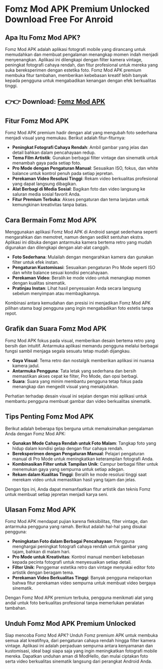 # Fomz Mod APK Premium Unlocked Download Free For Anroid

## Apa Itu Fomz Mod APK?

Fomz Mod APK adalah aplikasi fotografi mobile yang dirancang untuk memudahkan dan membuat pengalaman menangkap momen indah menjadi menyenangkan. Aplikasi ini dilengkapi dengan filter kamera vintage, peningkat fotografi cahaya rendah, dan fitur profesional untuk mereka yang suka bereksperimen dengan estetika foto. Fomz Mod APK premium membuka fitur tambahan, memberikan kebebasan kreatif lebih banyak kepada pengguna untuk mengabadikan kenangan dengan efek berkualitas tinggi.

## 👉👉 Download: [Fomz Mod APK](https://modhello.com/fomz/)

## Fitur Fomz Mod APK

Fomz Mod APK premium hadir dengan alat yang mengubah foto sederhana menjadi visual yang memukau. Berikut adalah fitur-fiturnya:

- **Peningkat Fotografi Cahaya Rendah**: Ambil gambar yang jelas dan detail bahkan dalam pencahayaan redup.
- **Tema Film Artistik**: Gunakan berbagai filter vintage dan sinematik untuk menambah gaya pada setiap foto.
- **Pro Mode dengan Pengaturan Manual**: Sesuaikan ISO, fokus, dan white balance untuk kontrol penuh pada setiap jepretan.
- **Perekaman Video Resolusi Tinggi**: Rekam video berkualitas profesional yang dapat langsung dibagikan.
- **Alat Berbagi di Media Sosial**: Bagikan foto dan video langsung ke saluran media sosial favorit Anda.
- **Fitur Premium Terbuka**: Akses pengaturan dan tema lanjutan untuk kemungkinan kreativitas tanpa batas.

## Cara Bermain Fomz Mod APK

Menggunakan aplikasi Fomz Mod APK di Android sangat sederhana seperti mengarahkan dan memotret, namun dengan sedikit sentuhan ekstra. Aplikasi ini dibuka dengan antarmuka kamera bertema retro yang mudah digunakan dan dilengkapi dengan alat-alat canggih.

- **Foto Sederhana**: Mulailah dengan mengarahkan kamera dan gunakan filter untuk efek instan.
- **Pengaturan Kustomisasi**: Sesuaikan pengaturan Pro Mode seperti ISO dan white balance sesuai kondisi pencahayaan.
- **Perekaman Video**: Beralih ke mode video untuk menangkap momen dengan kualitas sinematik.
- **Pratinjau Instan**: Lihat hasil penyesuaian Anda secara langsung sebelum menyimpan atau membagikannya.

Kombinasi antara kemudahan dan presisi ini menjadikan Fomz Mod APK pilihan utama bagi pengguna yang ingin mengabadikan foto estetis tanpa repot.

## Grafik dan Suara Fomz Mod APK

Fomz Mod APK fokus pada visual, memberikan desain bertema retro yang bersih dan intuitif. Antarmuka aplikasi memandu pengguna melalui berbagai fungsi sambil menjaga segala sesuatu tetap mudah dijangkau.

- **Gaya Visual**: Tema retro dan nostalgik memberikan aplikasi ini nuansa kamera jadul.
- **Antarmuka Pengguna**: Tata letak yang sederhana dan bersih memastikan akses cepat ke filter, Pro Mode, dan opsi berbagi.
- **Suara**: Suara yang minim membantu pengguna tetap fokus pada menangkap dan mengedit visual yang menakjubkan.

Perhatian terhadap desain visual ini sejalan dengan misi aplikasi untuk membantu pengguna membuat gambar dan video berkualitas sinematik.

## Tips Penting Fomz Mod APK

Berikut adalah beberapa tips berguna untuk memaksimalkan pengalaman Anda dengan Fomz Mod APK:

- **Gunakan Mode Cahaya Rendah untuk Foto Malam**: Tangkap foto yang hidup dalam kondisi gelap dengan fitur cahaya rendah.
- **Bereksperimen dengan Pengaturan Manual**: Pelajari pengaturan manual di Pro Mode untuk meningkatkan keterampilan fotografi Anda.
- **Kombinasikan Filter untuk Tampilan Unik**: Campur berbagai filter untuk menemukan gaya yang sempurna untuk setiap adegan.
- **Rekam dalam Kualitas Tinggi**: Beralih ke mode resolusi tinggi saat merekam video untuk memastikan hasil yang tajam dan jelas.

Dengan tips ini, Anda dapat memanfaatkan fitur artistik dan teknis Fomz untuk membuat setiap jepretan menjadi karya seni.

## Ulasan Fomz Mod APK

Fomz Mod APK mendapat pujian karena fleksibilitas, filter vintage, dan antarmuka pengguna yang ramah. Berikut adalah hal-hal yang disukai pengguna:

- **Peningkatan Foto dalam Berbagai Pencahayaan**: Pengguna menghargai peningkat fotografi cahaya rendah untuk gambar yang tajam, bahkan di malam hari.
- **Pro Mode untuk Kreativitas**: Kontrol manual memberi kebebasan kepada pecinta fotografi untuk menyesuaikan setiap detail.
- **Filter Unik**: Penggemar estetika retro dan vintage menyukai editor foto artistik dengan beragam tema.
- **Perekaman Video Berkualitas Tinggi**: Banyak pengguna melaporkan bahwa fitur perekaman video sempurna untuk membuat video bergaya sinematik.

Dengan Fomz Mod APK premium terbuka, pengguna menikmati alat yang andal untuk foto berkualitas profesional tanpa memerlukan peralatan tambahan.

## Unduh Fomz Mod APK Premium Unlocked

Siap mencoba Fomz Mod APK? Unduh Fomz premium APK untuk membuka semua alat kreatifnya, dari pengaturan cahaya rendah hingga filter kamera vintage. Aplikasi ini adalah perpaduan sempurna antara kenyamanan dan kustomisasi, ideal bagi siapa saja yang ingin meningkatkan fotografi mobile mereka. Dapatkan unduhan aman di ModHello, dan mulai ciptakan foto serta video berkualitas sinematik langsung dari perangkat Android Anda.
